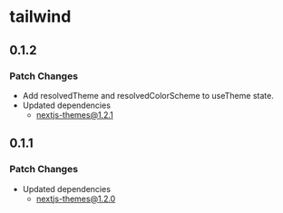 # tailwind

## 0.1.2

### Patch Changes

- Add resolvedTheme and resolvedColorScheme to useTheme state.
- Updated dependencies
  - nextjs-themes@1.2.1

## 0.1.1

### Patch Changes

- Updated dependencies
  - nextjs-themes@1.2.0
